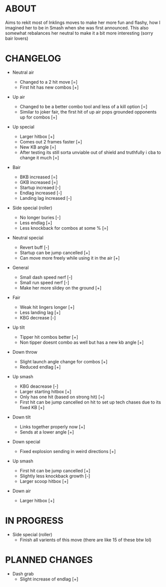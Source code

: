 # ABOUT

Aims to rekit most of Inklings moves to make her more fun and flashy, how I imagined her to be in Smash when she was first announced. This also somewhat rebalances her neutral to make it a bit more interesting (sorry bair lovers)

# CHANGELOG

- Neutral air 
    - Changed to a 2 hit move [=]
    - First hit has new combos [+]

- Up air 
    - Changed to be a better combo tool and less of a kill option [=]
    - Similar to joker fair, the first hit of up air pops grounded opponents up for combos [+]

- Up special
    - Larger hitbox [+]
    - Comes out 2 frames faster [+]
    - New KB angle [=]
    - After testing its still sorta unviable out of shield and truthfully i cba to change it much [=]

- Bair 
    - BKB increased [=]
    - GKB increased [=]
    - Startup increaed [-]
    - Endlag increased [-]
    - Landing lag increased [-]

- Side special (roller)
    - No longer buries [-]
    - Less endlag [+]
    - Less knockback for combos at some % [=]

- Neutral special
    - Revert buff [-]
    - Startup can be jump cancelled [+]
    - Can move more freely while using it in the air [+]

- General
    - Small dash speed nerf [-]
    - Small run speed nerf [-]
    - Make her more slidey on the ground [+]

- Fair
    - Weak hit lingers longer [+]
    - Less landing lag [+]
    - KBG decrease [-]

- Up tilt
    - Tipper hit combos better [+]
    - Non tipper doesnt combo as well but has a new kb angle [+]

- Down throw
    - Slight launch angle change for combos [+]
    - Reduced endlag [+]

- Up smash
    - KBG deacrease [-]
    - Larger starting hitbox [+]
    - Only has one hit (based on strong hit) [=]
    - First hit can be jump cancelled on hit to set up tech chases due to its fixed KB [+]

- Down tilt
    - Links together properly now [+]
    - Sends at a lower angle [+]

- Down special
    - Fixed explosion sending in weird directions [+]

- Up smash
    - First hit can be jump cancelled [+]
    - Slightly less knockback growth [-]
    - Larger scoop hitbox [+]

- Down air
    - Larger hitbox [+]

# IN PROGRESS

- Side special (roller)
    - Finish all varients of this move (there are like 15 of these btw lol)

# PLANNED CHANGES

- Dash grab
    - Slight increase of endlag [+]


